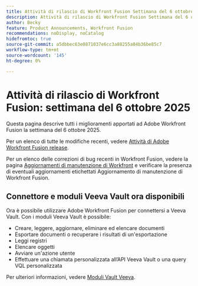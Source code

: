```yaml
---
title: Attività di rilascio di Workfront Fusion Settimana del 6 ottobre 2025
description: Attività di rilascio di Workfront Fusion Settimana del 6 ottobre 2025
author: Becky
feature: Product Announcements, Workfront Fusion
recommendations: noDisplay, noCatalog
hidefromtoc: true
source-git-commit: a5dbbec63e0871037e6cc3a88255a84b36be85c7
workflow-type: tm+mt
source-wordcount: '145'
ht-degree: 0%

---
```


# Attività di rilascio di Workfront Fusion: settimana del 6 ottobre 2025

Questa pagina descrive tutti i miglioramenti apportati ad Adobe Workfront Fusion la settimana del 6 ottobre 2025.

Per un elenco di tutte le modifiche recenti, vedere [Attività di Adobe Workfront Fusion release](/help/workfront-fusion/fusion-product-releases/fusion-release-activity.md).

Per un elenco delle correzioni di bug recenti in Workfront Fusion, vedere la pagina [Aggiornamenti di manutenzione di Workfront](https://experienceleague.adobe.com/en/docs/workfront-known-issues/releases/current-updates) e verificare la presenza di eventuali aggiornamenti etichettati Aggiornamento di manutenzione di Workfront Fusion.


## Connettore e moduli Veeva Vault ora disponibili

Ora è possibile utilizzare Adobe Workfront Fusion per connettersi a Veeva Vault. Con i moduli Veeva Vault è possibile:

* Creare, leggere, aggiornare, eliminare ed elencare documenti
* Esportare documenti o recuperare i risultati di un&#39;esportazione
* Leggi registri
* Elencare oggetti
* Avviare un&#39;azione utente
* Effettuare una chiamata personalizzata all’API Veeva Vault o una query VQL personalizzata

Per ulteriori informazioni, vedere [Moduli Vault Veeva](/help/workfront-fusion/references/apps-and-modules/third-party-connectors/veeva-vault-modules.md).
